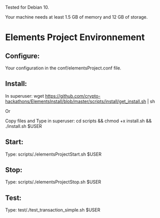 Tested for Debian 10.

Your machine needs at least 1.5 GB of memory and 12 GB of storage.

# Elements Project Environnement

## Configure:

Your configuration in the conf/elementsProject.conf file.

## Install:

In superuser: wget https://github.com/crypto-hackathons/ElementsInstall/blob/master/scripts/install/get_install.sh | sh

Or

Copy files and Type in superuser: cd scripts && chmod +x install.sh && ./install.sh $USER

## Start:

Type: scripts/./elementsProjectStart.sh $USER

## Stop:

Type: scripts/./elementsProjectStop.sh $USER

## Test:

Type: test/./test_transaction_simple.sh $USER
